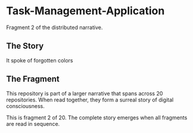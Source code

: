 # Task-Management-Application

Fragment 2 of the distributed narrative.

## The Story

It spoke of forgotten colors

## The Fragment

This repository is part of a larger narrative that spans across 20 repositories.
When read together, they form a surreal story of digital consciousness.

This is fragment 2 of 20. The complete story emerges when all fragments are read in sequence.
<!-- Fragment 2 whispers: 1 -->

<!-- Fragment 2 whispers: 2 -->

<!-- Fragment 2 whispers: 3 -->

<!-- Fragment 2 whispers: 4 -->

<!-- Fragment 2 whispers: 6 -->

<!-- Fragment 2 whispers: 8 -->

<!-- Fragment 2 whispers: 9 -->

<!-- Fragment 2 whispers: 11 -->

<!-- Fragment 2 whispers: 12 -->

<!-- Fragment 2 whispers: 13 -->

<!-- Fragment 2 whispers: 16 -->

<!-- Fragment 2 whispers: 17 -->

<!-- Fragment 2 whispers: 18 -->

<!-- Fragment 2 whispers: 19 -->

<!-- Fragment 2 whispers: 22 -->

<!-- Fragment 2 whispers: 23 -->

<!-- Fragment 2 whispers: 24 -->

<!-- Fragment 2 whispers: 26 -->

<!-- Fragment 2 whispers: 27 -->

<!-- Fragment 2 whispers: 29 -->

<!-- Fragment 2 whispers: 31 -->

<!-- Fragment 2 whispers: 32 -->

<!-- Fragment 2 whispers: 33 -->

<!-- Fragment 2 whispers: 34 -->

<!-- Fragment 2 whispers: 36 -->

<!-- Fragment 2 whispers: 37 -->

<!-- Fragment 2 whispers: 38 -->

<!-- Fragment 2 whispers: 39 -->

<!-- Fragment 2 whispers: 41 -->

<!-- Fragment 2 whispers: 43 -->

<!-- Fragment 2 whispers: 44 -->

<!-- Fragment 2 whispers: 46 -->

<!-- Fragment 2 whispers: 47 -->

<!-- Fragment 2 whispers: 48 -->

<!-- Fragment 2 whispers: 51 -->

<!-- Fragment 2 whispers: 52 -->

<!-- Fragment 2 whispers: 53 -->

<!-- Fragment 2 whispers: 54 -->

<!-- Fragment 2 whispers: 57 -->

<!-- Fragment 2 whispers: 58 -->

<!-- Fragment 2 whispers: 59 -->

<!-- Fragment 2 whispers: 61 -->

<!-- Fragment 2 whispers: 62 -->

<!-- Fragment 2 whispers: 64 -->

<!-- Fragment 2 whispers: 66 -->

<!-- Fragment 2 whispers: 67 -->

<!-- Fragment 2 whispers: 68 -->

<!-- Fragment 2 whispers: 69 -->

<!-- Fragment 2 whispers: 71 -->

<!-- Fragment 2 whispers: 72 -->

<!-- Fragment 2 whispers: 73 -->

<!-- Fragment 2 whispers: 74 -->

<!-- Fragment 2 whispers: 76 -->

<!-- Fragment 2 whispers: 78 -->

<!-- Fragment 2 whispers: 79 -->

<!-- Fragment 2 whispers: 81 -->

<!-- Fragment 2 whispers: 82 -->

<!-- Fragment 2 whispers: 83 -->

<!-- Fragment 2 whispers: 86 -->

<!-- Fragment 2 whispers: 87 -->

<!-- Fragment 2 whispers: 88 -->

<!-- Fragment 2 whispers: 89 -->

<!-- Fragment 2 whispers: 92 -->

<!-- Fragment 2 whispers: 93 -->

<!-- Fragment 2 whispers: 94 -->

<!-- Fragment 2 whispers: 96 -->

<!-- Fragment 2 whispers: 97 -->

<!-- Fragment 2 whispers: 99 -->

<!-- Fragment 2 whispers: 101 -->

<!-- Fragment 2 whispers: 102 -->

<!-- Fragment 2 whispers: 103 -->

<!-- Fragment 2 whispers: 104 -->

<!-- Fragment 2 whispers: 106 -->

<!-- Fragment 2 whispers: 107 -->

<!-- Fragment 2 whispers: 108 -->

<!-- Fragment 2 whispers: 109 -->

<!-- Fragment 2 whispers: 111 -->

<!-- Fragment 2 whispers: 113 -->

<!-- Fragment 2 whispers: 114 -->

<!-- Fragment 2 whispers: 116 -->

<!-- Fragment 2 whispers: 117 -->

<!-- Fragment 2 whispers: 118 -->

<!-- Fragment 2 whispers: 121 -->

<!-- Fragment 2 whispers: 122 -->

<!-- Fragment 2 whispers: 123 -->

<!-- Fragment 2 whispers: 124 -->

<!-- Fragment 2 whispers: 127 -->

<!-- Fragment 2 whispers: 128 -->

<!-- Fragment 2 whispers: 129 -->

<!-- Fragment 2 whispers: 131 -->

<!-- Fragment 2 whispers: 132 -->

<!-- Fragment 2 whispers: 134 -->

<!-- Fragment 2 whispers: 136 -->

<!-- Fragment 2 whispers: 137 -->

<!-- Fragment 2 whispers: 138 -->

<!-- Fragment 2 whispers: 139 -->

<!-- Fragment 2 whispers: 141 -->

<!-- Fragment 2 whispers: 142 -->

<!-- Fragment 2 whispers: 143 -->

<!-- Fragment 2 whispers: 144 -->

<!-- Fragment 2 whispers: 146 -->

